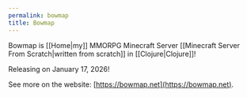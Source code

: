 ```yaml
---
permalink: bowmap
title: Bowmap
---
```

Bowmap is [[Home|my]] MMORPG Minecraft Server [[Minecraft Server From Scratch|written from scratch]] in [[Clojure|Clojure]]!

Releasing on January 17, 2026!

See more on the website: [https://bowmap.net](https://bowmap.net).
